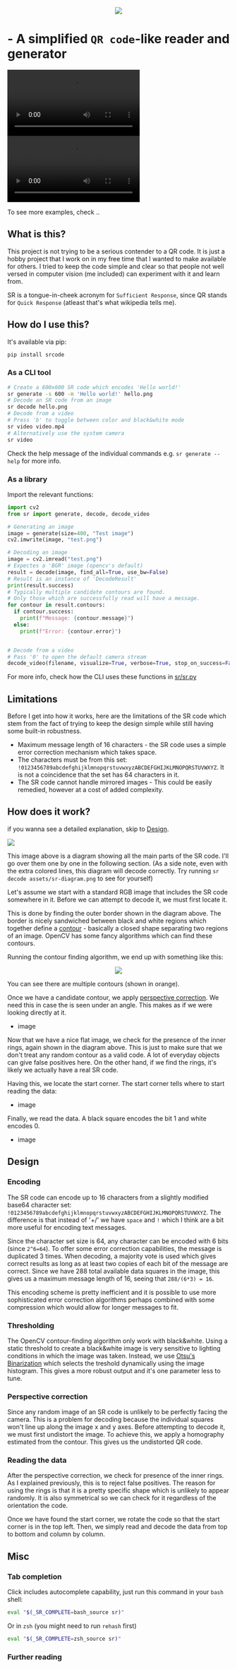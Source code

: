 <p align="center">
  <img src="https://raw.githubusercontent.com/tomasr8/SR-Code/main/assets/logo.svg">
</p>

# - A simplified `QR code`-like reader and generator

![](example.mp4)
<video src="example.mp4" />

To see more examples, check ..

## What is this?
This project is not trying to be a serious contender to a QR code. It is just a hobby project that I work on in my free time that I wanted to make available for others. I tried to keep the code simple and clear so that people not well versed in computer vision (me included) can experiment with it and learn from.

SR is a tongue-in-cheek acronym for `Sufficient Response`, since QR stands for `Quick Response` (atleast that's what wikipedia tells me).

## How do I use this?

It's available via pip:

```bash
pip install srcode
```

### As a CLI tool

```bash
# Create a 600x600 SR code which encodes 'Hello world!'
sr generate -s 600 -m 'Hello world!' hello.png
# Decode an SR code from an image
sr decode hello.png
# Decode from a video
# Press 'b' to toggle between color and black&white mode
sr video video.mp4
# Alternatively use the system camera
sr video
```

Check the help message of the individual commands e.g. `sr generate --help` for more info.

### As a library

Import the relevant functions:

```python
import cv2
from sr import generate, decode, decode_video

# Generating an image
image = generate(size=400, "Test image")
cv2.imwrite(image, "test.png")

# Decoding an image
image = cv2.imread("test.png")
# Expectes a 'BGR' image (opencv's default)
result = decode(image, find_all=True, use_bw=False)
# Result is an instance of 'DecodeResult'
print(result.success)
# Typically multiple candidate contours are found.
# Only those which are successfully read will have a message.
for contour in result.contours:
  if contour.success:
    print(f"Message: {contour.message}")
  else:
    print(f"Error: {contour.error}")


# Decode from a video
# Pass '0' to open the default camera stream
decode_video(filename, visualize=True, verbose=True, stop_on_success=False)
```

For more info, check how the CLI uses these functions in [sr/sr.py](sr/sr.py)

## Limitations

Before I get into how it works, here are the limitations of the SR code which stem from the fact of trying to keep the design simple
while still having some built-in robustness.

- Maximum message length of 16 characters - the SR code uses a simple error correction mechanism which takes space.
- The characters must be from this set: ` !0123456789abcdefghijklmnopqrstuvwxyzABCDEFGHIJKLMNOPQRSTUVWXYZ`. It is not a coincidence that the set has 64 characters in it.
- The SR code cannot handle mirrored images - This could be easily remedied, however at a cost of added complexity.


## How does it work?
if you wanna see a detailed explanation, skip to [Design](#design).

![](https://raw.githubusercontent.com/tomasr8/SR-Code/main/assets/sr-diagram.png)

This image above is a diagram showing all the main parts of the SR code. I'll go over them one by one in the following section. (As a side note, even with the extra colored lines, this diagram will decode correctly. Try running `sr decode assets/sr-diagram.png` to see for yourself)

Let's assume we start with a standard RGB image that includes the SR code somewhere in it. Before we can attempt to decode it, we must first locate it.

This is done by finding the outer border shown in the diagram above. The border is nicely sandwiched between black and white regions which together define a [contour](https://learnopencv.com/contour-detection-using-opencv-python-c/) - basically a closed shape separating two regions of an image. OpenCV has some fancy algorithms
which can find these contours.

Running the contour finding algorithm, we end up with something like this:

<p align="center">
  <img src="contours.png">
</p>

You can see there are multiple contours (shown in orange).

Once we have a candidate contour, we apply [perspective correction](https://docs.opencv.org/4.x/d9/dab/tutorial_homography.html). We need this in case the is seen under an angle. This makes as if we were looking directly at it.

- image

Now that we have a nice flat image, we check for the presence of the inner rings, again shown in the diagram above. This is just to make sure that we don't treat any random contour as a valid code. A lot of everyday objects can give false positives here. On the other hand, if we find the rings, it's likely we actually have a real SR code.


Having this, we locate the start corner. The start corner tells where to start reading the data:

- image

Finally, we read the data. A black square encodes the bit 1 and white encodes 0.

- image


## Design

### Encoding

The SR code can encode up to 16 characters from a slightly modified base64 character set: ` !0123456789abcdefghijklmnopqrstuvwxyzABCDEFGHIJKLMNOPQRSTUVWXYZ`. The difference is that instead of '+/' we have `space` and `!` which I think are a bit more useful for encoding text messages.

Since the character set size is 64, any character can be encoded with 6 bits (since `2^6=64`). To offer some error correction capabilities, the message is duplicated 3 times. When decoding, a majority vote is used which gives correct results as long as at least two copies of each bit of the message are correct. Since we have 288 total available data squares in the image, this gives us a maximum message length of 16, seeing that `288/(6*3) = 16`.

This encoding scheme is pretty inefficient and it is possible to use more sophisticated error correction algorithms perhaps combined with some compression which would allow for longer messages to fit.

### Thresholding

The OpenCV contour-finding algorithm only work with black&white. Using a static threshold to create a black&white image is very sensitive to lighting conditions in which the image was taken. Instead, we use [Otsu's Binarization](https://docs.opencv.org/4.x/d7/d4d/tutorial_py_thresholding.html) which selects the treshold dynamically using the image histogram. This gives a more robust output and it's one parameter less to tune.

### Perspective correction

Since any random image of an SR code is unlikely to be perfectly facing the camera. This is a problem for decoding because the individual squares won't line up along the image x and y axes. Before attempting to decode it, we must first undistort the image. To achieve this, we apply a homography estimated from the contour. This gives us the undistorted QR code.

### Reading the data

After the perspective correction, we check for presence of the inner rings.
As I explained previously, this is to reject false positives. The reason for using the rings is that it is a pretty specific shape which is unlikely to appear randomly. It is also symmetrical so we can check for it regardless of the orientation the code.

Once we have found the start corner, we rotate the code so that the start corner is in the top left. Then, we simply read and decode the data from top to bottom and column by column.

## Misc

### Tab completion

Click includes autocomplete capability, just run this command in your `bash` shell:

```bash
eval "$(_SR_COMPLETE=bash_source sr)"
```

Or in `zsh` (you might need to run `rehash` first)

```bash
eval "$(_SR_COMPLETE=zsh_source sr)"
```

### Further reading
